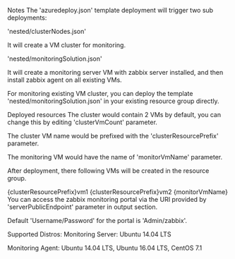 Notes
The 'azuredeploy.json' template deployment will trigger two sub deployments:

'nested/clusterNodes.json'

It will create a VM cluster for monitoring.

'nested/monitoringSolution.json'

It will create a monitoring server VM with zabbix server installed, and then install zabbix agent on all existing VMs.

For monitoring existing VM cluster, you can deploy the template 'nested/monitoringSolution.json' in your existing resource group directly.

Deployed resources
The cluster would contain 2 VMs by default, you can change this by editing 'clusterVmCount' parameter.

The cluster VM name would be prefixed with the 'clusterResourcePrefix' parameter.

The monitoring VM would have the name of 'monitorVmName' parameter.

After deployment, there following VMs will be created in the resource group.

{clusterResourcePrefix}vm1
{clusterResourcePrefix}vm2
{monitorVmName}
You can access the zabbix monitoring portal via the URI provided by 'serverPublicEndpoint' parameter in output section.

Default 'Username/Password' for the portal is 'Admin/zabbix'.

Supported Distros:
Monitoring Server: Ubuntu 14.04 LTS

Monitoring Agent: Ubuntu 14.04 LTS, Ubuntu 16.04 LTS, CentOS 7.1
